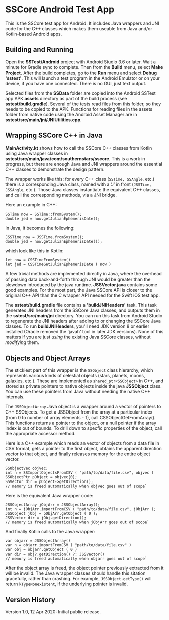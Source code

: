 SSCore Android Test App
=======================

This is the SSCore test app for Android. It includes Java wrappers and JNI code for the C++ classes which makes them useable from Java and/or Kotlin-based Android apps.

Building and Running
--------------------

Open the **SSTest/Android** project with Android Studio 3.6 or later. Wait a minute for Gradle sync to complete. Then from the **Build** menu, select **Make Project.** After the build completes, go to the **Run** menu and select **Debug 'sstest'**. This will launch a test program in the Android Emulator or on your device, if you have one connected.  There is no GUI, just text output.

Selected files from the **SSData** folder are copied into the Android SSTest app APK **assets** directory as part of the build process (see **sstest/build.gradle**). Several of the tests read files from this folder, so they needs to be copied to the APK. Functions for reading files in the assets folder from native code using the Android Asset Manager are in **sstest/src/main/jni/JNIUtilities.cpp**.

Wrapping SSCore C++ in Java
---------------------------

**MainActivity.kt** shows how to call the SSCore C++ classes from Kotlin using Java wrapper classes in **sstest/src/main/java/com/southernstars/sscore**. This is a work in progress, but there are enough Java and JNI wrappers around the essential C++ classes to demonstrate the design pattern.

The wrapper works like this: for every C++ class (`SSTime, SSAngle`, etc.) there is a corresponding Java class, named with a ‘J’ in front (`JSSTime, JSSAngle`, etc.). Those Java classes instantiate the equivalent C++ classes, and call the corresponding methods, via a JNI bridge.
 
Here an example in C++:
 
    SSTime now = SSTime::fromSystem();
    double jed = now.getJulianEphemerisDate();
 
In Java, it becomes the following:
 
    JSSTime now = JSSTime.fromSystem();
    double jed = now.getJulianEphemerisDate());
 
which look like this in Kotlin:
 
    let now = CSSTimeFromSystem()
    let jed = CSSTimeGetJulianEphemerisDate ( now )

A few trivial methods are implemented directly in Java, where the overhead of passing data back-and-forth through JNI would be greater than the slowdown introduced by the java runtime. **JSSVector.java** contains some good examples.  For the most part, the Java SSCore API is closer to the original C++ API than the C wrapper API needed for the Swift iOS test app.

The **sstest/build.gradle** file contains a **'buildJNIHeaders'** task. This task generates JNI headers from the SSCore Java classes, and outputs them in the **sstest/src/main/jni** directory. You can run this task from Android Studio to regenerate the JNI headers after adding to or changing the SSCore Java classes. To run **buildJNIHeaders**, you'll need JDK version 8 or earlier installed (Oracle removed the 'javah' tool in later JDK versions). None of this matters if you are just _using_ the existing Java SSCore classes, without _modifying_ them.

Objects and Object Arrays
-------------------------

The stickiest part of this wrapper is the `SSObject` class hierarchy, which represents various kinds of celestial objects (stars, planets, moons, galaxies, etc.).  These are implemented as `shared_ptr<SSObject>` in C++, and stored as private pointers to native objects inside the java **JSSObject** class. You can use these pointers from Java without needing the native C++ internals.

The `JSSObjectArray` Java object is a wrapper around a vector of pointers to C++ SSObjects. To get a JSSObject from the array at a particular index (from 0 to number of array elements - 1), call CSSObjectGetFromArray(). This functions returns a pointer to the object, or a null pointer if the array index is out of bounds. To drill down to specfic properties of the object, call the appropriate accessor method.

Here is a C++ example which reads an vector of objects from a data file in CSV format, gets a pointer to the first object, obtains the apparent direction vector to that object, and finally releases memory for the entire object vector.

    SSObjectVec objvec;
    int n = SSImportObjectsFromCSV ( "path/to/data/file.csv", objvec )
    SSObjectPtr pObject = objvec[0];
    SSVector dir = pObject->getDirection();
    // memory is freed automatically when objvec goes out of scope`

Here is the equivalent Java wrapper code:

    JSSObjectArray jObjArr = JSSObjectArray();
    int n = jObjArr.importFromCSV ( "path/to/data/file.csv", jObjArr );
    JSSObject jObj = pObjArr.getObject ( 0 );
    JSSVector dir = jObj.getDirection();
    // memory is freed automatically when jObjArr goes out of scope`

And finally Kotlin calls to the Java wrapper:

    var objarr = JSSObjectArray()
    var n = objarr.importFromCSV ( "path/to/data/file.csv" )
    var obj = objarr.getObject ( 0 )
    var dir = obj?.getDirection() ?: JSSVector()
    // memory is freed automatically when objarr goes out of scope`

After the object array is freed, the object pointer previously extracted from it will be invalid. The Java wrapper classes should handle this sitation gracefully, rather than crashing. For example, `JSSObject.getType()` will return `kTypeNonexistent`, if the underlying pointer is invalid.

Version History
---------------

Version 1.0, 12 Apr 2020: Initial public release.
